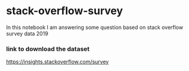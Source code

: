 # stack-overflow-survey
In this notebook I am answering some question based on stack overflow survey data 2019

### link to download the dataset
https://insights.stackoverflow.com/survey
